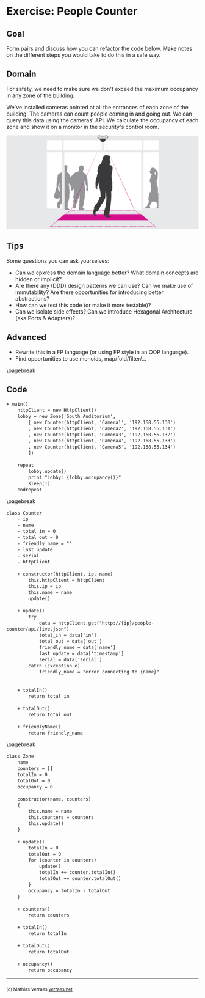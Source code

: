 # Exercise: People Counter

## Goal

Form pairs and discuss how you can refactor the code below. Make notes on the different steps you would take to do this in a safe way. 

## Domain

For safety, we need to make sure we don't exceed the maximum occupancy in any zone of the building. 

We've installed cameras pointed at all the entrances of each zone of the building. The cameras can count people coming in and going out. We can query this data using the cameras' API. We calculate the occupancy of each zone and show it on a monitor in the security's control room.

![](peoplecounter.jpg)

## Tips

Some questions you can ask yourselves:

- Can we epxress the domain language better? What domain concepts are hidden or implicit?
- Are there any (DDD) design patterns we can use? Can we make use of immutability? Are there opportunities for introducing better abstractions?
- How can we test this code (or make it more testable)?
- Can we isolate side effects? Can we introduce Hexagonal Architecture (aka Ports & Adapters)?

## Advanced

- Rewrite this in a FP language (or using FP style in an OOP language).
- Find opportunities to use monoids, map/fold/filter/...

\pagebreak



## Code

```
+ main()
    httpClient = new HttpClient()
    lobby = new Zone('South Auditorium',
        [ new Counter(httpClient, 'Camera1', '192.168.55.130')
        , new Counter(httpClient, 'Camera2', '192.168.55.131')
        , new Counter(httpClient, 'Camera3', '192.168.55.132')
        , new Counter(httpClient, 'Camera4', '192.168.55.133')
        , new Counter(httpClient, 'Camera5', '192.168.55.134')
        ])

    repeat
        lobby.update()
        print "Lobby: {lobby.occupancy()}"
        sleep(1)
    endrepeat
```

\pagebreak

```
class Counter
    - ip
    - name
    - total_in = 0
    - total_out = 0
    - friendly_name = ""
    - last_update
    - serial
    - httpClient

    + constructor(httpClient, ip, name)
        this.httpClient = httpClient
        this.ip = ip
        this.name = name
        update()

    + update()
        try
            data = httpClient.get("http://{ip}/people-counter/api/live.json")
            total_in = data['in']
            total_out = data['out']
            friendly_name = data['name']
            last_update = data['timestamp']
            serial = data['serial']
        catch (Exception e)
            friendly_name = "error connecting to {name}"
        

    + totalIn()
        return total_in

    + totalOut()
        return total_out

    + friendlyName()
        return friendly_name
```

\pagebreak

```
class Zone
    name
    counters = []
    totalIn = 0
    totalOut = 0
    occupancy = 0

    constructor(name, counters)
    {
        this.name = name
        this.counters = counters
        this.update()
    }

    + update()
        totalIn = 0
        totalOut = 0
        for (counter in counters)
            update()
            totalIn += counter.totalIn()
            totalOut += counter.totalOut()
        }
        occupancy = totalIn - totalOut
    }

    + counters()
        return counters

    + totalIn()
        return totalIn

    + totalOut()
        return totalOut

    + occupancy()
        return occupancy

```

  
---

<sub>(c) Mathias Verraes [verraes.net](https://verraes.net)</sub>
